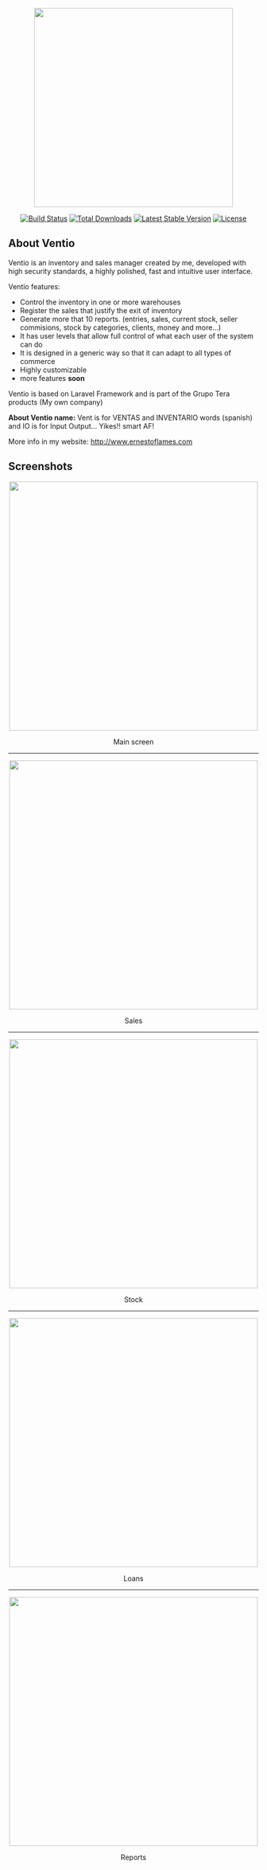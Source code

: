 <p align="center"><img src="https://i.postimg.cc/zBRTfXNW/logo-mid.png" width="400"></p>
<p align="center">
<a href="https://travis-ci.org/laravel/framework"><img src="https://travis-ci.org/laravel/framework.svg" alt="Build Status"></a>
<a href="https://packagist.org/packages/laravel/framework"><img src="https://poser.pugx.org/laravel/framework/d/total.svg" alt="Total Downloads"></a>
<a href="https://packagist.org/packages/laravel/framework"><img src="https://poser.pugx.org/laravel/framework/v/stable.svg" alt="Latest Stable Version"></a>
<a href="https://packagist.org/packages/laravel/framework"><img src="https://poser.pugx.org/laravel/framework/license.svg" alt="License"></a>
</p>

## About Ventio

Ventio is an inventory and sales manager created by me, developed with high security standards, a highly polished, fast and intuitive user interface.

Ventio features:

- Control the inventory in one or more warehouses
- Register the sales that justify the exit of inventory
- Generate more that 10 reports. (entries, sales, current stock, seller commisions, stock by categories, clients, money and more...) 
- It has user levels that allow full control of what each user of the system can do
- It is designed in a generic way so that it can adapt to all types of commerce
- Highly customizable
- more features **soon**

Ventio is based on Laravel Framework and is part of the Grupo Tera products (My own company)

**About Ventio name:** Vent is for VENTAS and INVENTARIO words (spanish) and IO is for Input Output... Yikes!! smart AF!

More info in my website: http://www.ernestoflames.com

## Screenshots

<p align="center"><img src="https://i.postimg.cc/c6q033BC/Annotation-2020-05-04-004307.png" width="500"></p>
<p align="center">Main screen</p>
<hr>
<p align="center"><img src="https://i.postimg.cc/yY9SbX5f/Annotation-2020-05-04-004625.png" width="500"></p>
<p align="center">Sales</p>
<hr>
<p align="center"><img src="https://i.postimg.cc/Y2TWRyXG/Annotation-2020-05-04-004439.png" width="500"></p>
<p align="center">Stock</p>
<hr>
<p align="center"><img src="https://i.postimg.cc/nVXmvt1f/Annotation-2020-05-04-004710.png" width="500"></p>
<p align="center">Loans</p>
<hr>
<p align="center"><img src="https://i.postimg.cc/x13N0j9M/Annotation-2020-05-04-004356.png" width="500"></p>
<p align="center">Reports</p>
